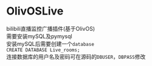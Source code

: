 # OlivOSLive
bilibili直播监控广播插件(基于OlivOS)  
需要安装mySQL及pymysql  
安装mySQL后需要创建一个`database`  
`CREATE DATABASE Live_rooms;`   
连接数据库的用户名及密码可在源码的`DBUSER`，`DBPASS`修改  

